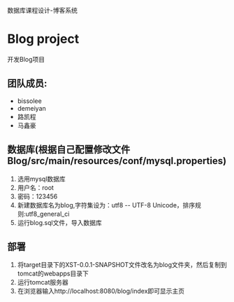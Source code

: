 数据库课程设计-博客系统 

# Blog project

开发Blog项目


## 团队成员:

* bissolee 
* demeiyan
* 路凯程
* 马鑫豪

## 数据库(根据自己配置修改文件Blog/src/main/resources/conf/mysql.properties)
1. 选用mysql数据库
2. 用户名：root
3. 密码：123456
4. 新建数据库名为blog,字符集设为：utf8 -- UTF-8 Unicode，排序规则:utf8_general_ci
5. 运行blog.sql文件，导入数据库

##  部署
1. 将target目录下的XST-0.0.1-SNAPSHOT文件改名为blog文件夹，然后复制到tomcat的webapps目录下
2. 运行tomcat服务器
3. 在浏览器输入http://localhost:8080/blog/index即可显示主页
